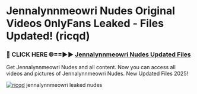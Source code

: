 # Jennalynnmeowri Nudes Original Videos 0nlyFans Leaked - Files Updated! (ricqd)

<h3>🔴 CLICK HERE 🌐==►► <a href="https://tinyurl.com/52m3yx9h" rel="nofollow">Jennalynnmeowri Nudes Updated Files</a></h3>

Get Jennalynnmeowri Nudes and all content. Now you can access all videos and pictures of Jennalynnmeowri Nudes. New Updated Files 2025!

[![ricqd](https://i.imgur.com/TnHtlc8.gif)](https://tinyurl.com/52m3yx9h)
jennalynnmeowri leaked nudes